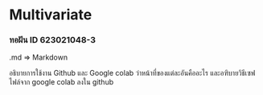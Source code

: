 # Multivariate

### ทอฝัน ID 623021048-3

.md => Markdown
 
อธิบายการใช้งาน Github และ Google colab ว่าหน้าที่ของแต่ละอันคืออะไร และอฑิบายวิธีเซฟไฟล์จาก google colab ลงใน github
